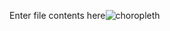 Enter file contents here![choropleth](https://github.com/skand1110/choropleth-for-bees/assets/92265662/b6862ee9-de81-471e-9032-1b0745a1e2c1)
